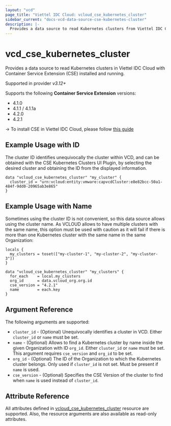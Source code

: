 ```yaml
---
layout: "vcd"
page_title: "Viettel IDC Cloud: vcloud_cse_kubernetes_cluster"
sidebar_current: "docs-vcd-data-source-cse-kubernetes-cluster"
description: |-
  Provides a data source to read Kubernetes clusters from Viettel IDC Cloud with Container Service Extension installed and running.
---
```


# vcd\_cse\_kubernetes\_cluster

Provides a data source to read Kubernetes clusters in Viettel IDC Cloud with Container Service Extension (CSE) installed and running.

Supported in provider *v3.12+*

Supports the following **Container Service Extension** versions:

* 4.1.0
* 4.1.1 / 4.1.1a
* 4.2.0
* 4.2.1

-> To install CSE in Viettel IDC Cloud, please follow [this guide](/providers/terraform-viettelidc/vcloud/latest/docs/guides/container_service_extension_4_x_install)

## Example Usage with ID

The cluster ID identifies unequivocally the cluster within VCD, and can be obtained with the CSE Kubernetes Clusters UI Plugin, by selecting
the desired cluster and obtaining the ID from the displayed information.

```hcl
data "vcloud_cse_kubernetes_cluster" "my_cluster" {
  cluster_id = "urn:vcloud:entity:vmware:capvcdCluster:e8e82bcc-50a1-484f-9dd0-20965ab3e865"
}
```

## Example Usage with Name

Sometimes using the cluster ID is not convenient, so this data source allows using the cluster name.
As VCLOUD allows to have multiple clusters with the same name, this option must be used with caution as it will fail
if there is more than one Kubernetes cluster with the same name in the same Organization:

```hcl
locals {
  my_clusters = toset(["my-cluster-1", "my-cluster-2", "my-cluster-3"])
}

data "vcloud_cse_kubernetes_cluster" "my_clusters" {
  for_each    = local.my_clusters
  org_id      = data.vcloud_org.org.id
  cse_version = "4.2.1"
  name        = each.key
}
```

## Argument Reference

The following arguments are supported:

* `cluster_id` - (Optional) Unequivocally identifies a cluster in VCD. Either `cluster_id` or `name` must be set.
* `name` - (Optional) Allows to find a Kubernetes cluster by name inside the given Organization with ID `org_id`. Either `cluster_id` or `name` must be set. This argument requires `cse_version` and `org_id` to be set.
* `org_id` - (Optional) The ID of the Organization to which the Kubernetes cluster belongs. Only used if `cluster_id` is not set. Must be present if `name` is used.
* `cse_version` - (Optional) Specifies the CSE Version of the cluster to find when `name` is used instead of `cluster_id`.

## Attribute Reference

All attributes defined in [vcloud_cse_kubernetes_cluster](/providers/terraform-viettelidc/vcloud/latest/docs/resources/cse_kubernetes_cluster) resource are supported.
Also, the resource arguments are also available as read-only attributes.
